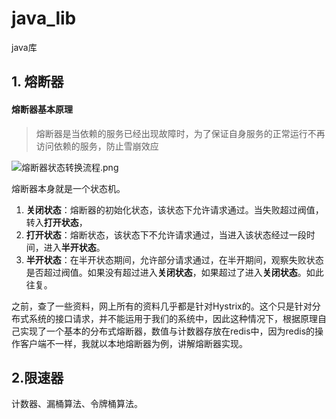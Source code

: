 # java_lib
java库

## 1. 熔断器
#### 熔断器基本原理
> 熔断器是当依赖的服务已经出现故障时，为了保证自身服务的正常运行不再访问依赖的服务，防止雪崩效应

![熔断器状态转换流程.png](https://github.com/hirudy/java_lib/blob/master/doc/cb/stateswitch.png)

熔断器本身就是一个状态机。
1. **关闭状态**：熔断器的初始化状态，该状态下允许请求通过。当失败超过阀值，转入**打开状态**，
2. **打开状态**：熔断状态，该状态下不允许请求通过，当进入该状态经过一段时间，进入**半开状态**。
3. **半开状态**：在半开状态期间，允许部分请求通过，在半开期间，观察失败状态是否超过阀值。如果没有超过进入**关闭状态**，如果超过了进入**关闭状态**。如此往复。

之前，查了一些资料，网上所有的资料几乎都是针对Hystrix的。这个只是针对分布式系统的接口请求，并不能运用于我们的系统中，因此这种情况下，根据原理自己实现了一个基本的分布式熔断器，数值与计数器存放在redis中，因为redis的操作客户端不一样，我就以本地熔断器为例，讲解熔断器实现。

## 2.限速器
计数器、漏桶算法、令牌桶算法。